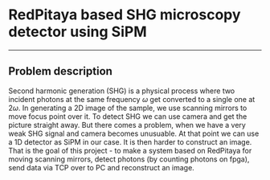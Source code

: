 # RedPitaya based SHG microscopy detector using SiPM
---
## Problem description

Second harmonic generation (SHG) is a physical process where two incident photons at the same frequency $\omega$ get converted to a single one at $2\omega$. In generating a 2D image of the sample, we use scanning mirrors to move focus point over it. To detect SHG we can use camera and get the picture straight away. But there comes a problem, when we have a very weak SHG signal and camera becomes unusuable. At that point we can use a 1D detector as SiPM in our case. It is then harder to construct an image. That is the goal of this project - to make a system based on RedPitaya for moving scanning mirrors, detect photons (by counting photons on fpga), send data via TCP over to PC and reconstruct an image.
